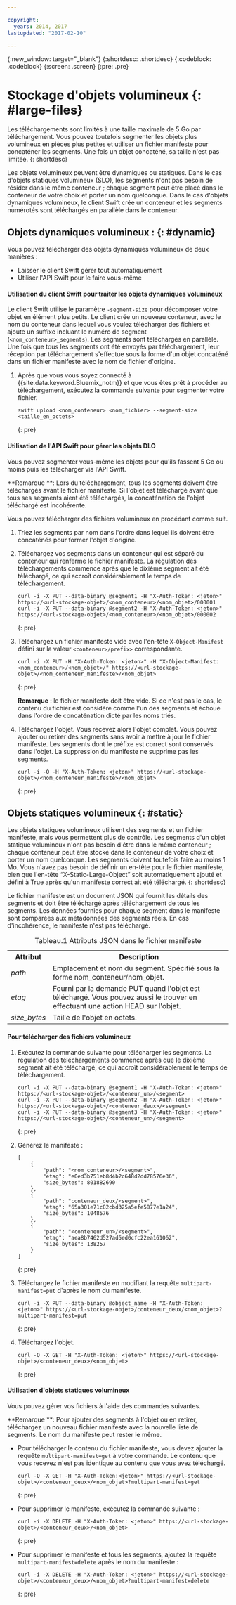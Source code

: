 ```yaml
---

copyright:
  years: 2014, 2017
lastupdated: "2017-02-10"

---
```

{:new_window: target="_blank"}
{:shortdesc: .shortdesc}
{:codeblock: .codeblock}
{:screen: .screen}
{:pre: .pre}


# Stockage d'objets volumineux {: #large-files}

Les téléchargements sont limités à une taille maximale de 5 Go par téléchargement. Vous pouvez toutefois segmenter les objets plus volumineux en pièces plus petites et utiliser un fichier manifeste pour concaténer les segments. Une
fois un objet concaténé, sa taille n'est pas limitée.
{: shortdesc}

Les objets volumineux peuvent être dynamiques ou statiques. Dans le cas d'objets statiques volumineux (SLO), les segments n'ont pas besoin de résider dans le
même conteneur ; chaque segment peut être placé dans le conteneur de votre choix et porter un nom quelconque. Dans le cas d'objets dynamiques volumineux,
le client Swift crée un conteneur et les segments numérotés sont téléchargés en parallèle dans le conteneur.


## Objets dynamiques volumineux : {: #dynamic}

Vous pouvez télécharger des objets dynamiques volumineux de deux manières :
  * Laisser le client Swift gérer tout automatiquement
  * Utiliser l'API Swift pour le faire vous-même

#### Utilisation du client Swift pour traiter les objets dynamiques volumineux

Le client Swift utilise le paramètre `-segment-size` pour décomposer votre objet en élément plus petits. Le client crée un nouveau conteneur, avec le nom du conteneur dans lequel vous voulez télécharger des fichiers et ajoute un suffixe incluant le numéro de segment (`<nom_conteneur>_segments`). Les segments sont téléchargés en parallèle. Une fois que tous les segments ont été envoyés par téléchargement, leur réception par téléchargement s'effectue sous la forme d'un objet concaténé dans un fichier manifeste avec le nom de fichier d'origine.

1. Après que vous vous soyez connecté à {{site.data.keyword.Bluemix_notm}} et que vous êtes prêt à procéder au téléchargement, exécutez la commande suivante pour segmenter votre fichier.
    ```
    swift upload <nom_conteneur> <nom_fichier> --segment-size <taille_en_octets>
    ```
    {: pre}

#### Utilisation de l'API Swift pour gérer les objets DLO

Vous pouvez segmenter vous-même les objets pour qu'ils fassent 5 Go ou moins puis les télécharger via l'API Swift.

**Remarque **: Lors du téléchargement, tous les segments doivent être téléchargés avant le fichier manifeste. Si l'objet est téléchargé
avant que tous ses segments aient été téléchargés, la concaténation de l'objet téléchargé est incohérente.

Vous pouvez télécharger des fichiers volumineux en procédant comme suit.

1. Triez les segments par nom dans l'ordre dans lequel ils doivent être concaténés pour former l'objet d'origine.
2. Téléchargez vos segments dans un conteneur qui est séparé du conteneur qui renferme le fichier manifeste. La régulation des téléchargements commence
après
que le dixième segment ait été téléchargé, ce qui accroît considérablement le temps de téléchargement.  

    ```
    curl -i -X PUT --data-binary @segment1 -H "X-Auth-Token: <jeton>" https://<url-stockage-objet>/<nom_conteneur>/<nom_objet>/000001
    curl -i -X PUT --data-binary @segment2 -H "X-Auth-Token: <jeton>" https://<url-stockage-objet>/<nom_conteneur>/<nom_objet>/000002
    ```
    {: pre}

3. Téléchargez un fichier manifeste vide avec l'en-tête `X-Object-Manifest` défini sur la valeur `<conteneur>/prefix>` correspondante.

    ```
    curl -i -X PUT -H "X-Auth-Token: <jeton>" -H "X-Object-Manifest: <nom_conteneur>/<nom_objet>/" https://<url-stockage-objet>/<nom_conteneur_manifeste>/<nom_objet>
    ```
    {: pre}

    **Remarque** : le fichier manifeste doit être vide. Si ce n'est pas le cas, le contenu du fichier est considéré comme l'un des segments
et échoue dans l'ordre de concaténation dicté par les noms triés.
4. Téléchargez l'objet. Vous recevez alors l'objet complet. Vous pouvez ajouter ou retirer des segments sans avoir à mettre à jour le fichier manifeste. Les
segments dont le préfixe est correct sont conservés dans l'objet. La suppression du manifeste ne supprime pas les segments.

    ```
    curl -i -O -H "X-Auth-Token: <jeton>" https://<url-stockage-objet>/<nom_conteneur_manifeste>/<nom_objet>
    ```
    {: pre}


## Objets statiques volumineux {: #static}

Les objets statiques volumineux utilisent des segments et un fichier manifeste, mais vous permettent plus de contrôle. Les segments d'un objet statique
volumineux n'ont pas besoin d'être dans le même conteneur ; chaque conteneur peut être stocké dans le conteneur de votre choix et porter un nom quelconque. Les segments doivent toutefois faire au moins 1 Mo. Vous
n'avez pas besoin de définir un en-tête pour le fichier manifeste, bien que l'en-tête “X-Static-Large-Object” soit automatiquement ajouté et défini à
True après qu'un manifeste correct ait été téléchargé.
{: shortdesc}

Le fichier manifeste est un document JSON qui fournit les détails des segments et doit être téléchargé après téléchargement de tous les segments. Les données
fournies pour chaque segment dans le manifeste sont comparées aux métadonnées des segments réels. En cas d'incohérence, le manifeste n'est pas téléchargé.

<table>
<caption> Tableau.1 Attributs JSON dans le fichier manifeste </caption>
  <tr>
    <th> Attribut </th>
    <th> Description </th>
  </tr>
  <tr>
    <td> <i> path </i> </td>
    <td> Emplacement et nom du segment. Spécifié sous la forme nom_conteneur/nom_objet. </td>
  </tr>
  <tr>
    <td> <i> etag </i> </td>
    <td> Fourni par la demande PUT quand l'objet est téléchargé. Vous pouvez aussi le trouver en effectuant une action HEAD sur l'objet. </td>
  </tr>
  <tr>
    <td> <i> size_bytes </i> </td>
    <td> Taille de l'objet en octets. </td>
  </tr>
</table>



#### Pour télécharger des fichiers volumineux

1. Exécutez la commande suivante pour télécharger les segments. La régulation des téléchargements commence après que le dixième segment ait été téléchargé,
ce
qui accroît considérablement le temps de téléchargement.  

    ```
    curl -i -X PUT --data-binary @segment1 -H "X-Auth-Token: <jeton>" https://<url-stockage-objet>/<conteneur_un>/<segment>
    curl -i -X PUT --data-binary @segment2 -H "X-Auth-Token: <jeton>" https://<url-stockage-objet>/<conteneur_deux>/<segment>
    curl -i -X PUT --data-binary @segment3 -H "X-Auth-Token: <jeton>" https://<url-stockage-objet>/<conteneur_un>/<segment>
    ```
    {: pre}

2. Générez le manifeste :

    ```
    [
        {
            "path": "<nom_conteneur>/<segment>",
            "etag": "e0ed3b751eb8d4b2c648d2dd78576e36",
            "size_bytes": 801882690
        },
        {
            "path": "conteneur_deux/<segment>",
            "etag": "65a301e71c82cbd325a5efe5877e1a24",
            "size_bytes": 1048576
        },
        {
            "path": "<conteneur_un>/<segment>",
            "etag": "aea8b7462d527ad5ed0cfc22ea161062",
            "size_bytes": 138257
        }
    ]
    ```
    {: pre}

3. Téléchargez le fichier manifeste en modifiant la requête `multipart-manifest=put` d'après le nom du
manifeste.

    ```
    curl -i -X PUT --data-binary @object_name -H "X-Auth-Token: <jeton>" https://<url-stockage-objet>/conteneur_deux/<nom_objet>?multipart-manifest=put
    ```
    {: pre}

4. Téléchargez l'objet.

    ```
    curl -O -X GET -H "X-Auth-Token: <jeton>" https://<url-stockage-objet>/<conteneur_deux>/<nom_objet>
    ```
    {: pre}


#### Utilisation d'objets statiques volumineux

Vous pouvez gérer vos fichiers à l'aide des commandes suivantes.

**Remarque **: Pour ajouter des segments à l'objet ou en retirer, téléchargez un nouveau fichier
manifeste avec la nouvelle liste de segments. Le nom du manifeste peut rester le même.

* Pour télécharger le contenu du fichier manifeste, vous devez ajouter la requête `multipart-manifest=get` à votre commande. Le contenu que
vous recevez n'est pas identique au contenu que vous avez téléchargé.

    ```
    curl -O -X GET -H "X-Auth-Token:<jeton>" https://<url-stockage-objet>/<conteneur_deux>/<nom_objet>?multipart-manifest=get
    ```
    {: pre}

* Pour supprimer le manifeste, exécutez la commande suivante :

    ```
    curl -i -X DELETE -H "X-Auth-Token: <jeton>" https://<url-stockage-objet>/<conteneur_deux>/<nom_objet>
    ```
    {: pre}

* Pour supprimer le manifeste et tous les segments, ajoutez la requête `multipart-manifest=delete` après le nom du manifeste :

    ```
    curl -i -X DELETE -H "X-Auth-Token: <jeton>" https://<url-stockage-objet>/<conteneur_deux>/<nom_objet>?multipart-manifest=delete
    ```
    {: pre}
